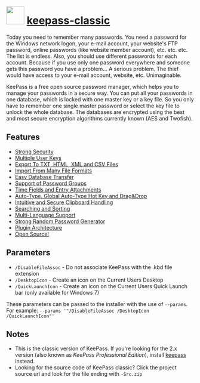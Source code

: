# <img src="https://cdn.jsdelivr.net/gh/chocolatey-community/chocolatey-coreteampackages@edba4a5849ff756e767cba86641bea97ff5721fe/icons/keepass.svg" width="48" height="48"/> [keepass-classic](https://chocolatey.org/packages/keepass-classic)


Today you need to remember many passwords. You need a password for the Windows network logon, your e-mail account, your website's FTP password, online passwords (like website member account), etc. etc. etc. The list is endless. Also, you should use different passwords for each account. Because if you use only one password everywhere and someone gets this password you have a problem... A serious problem. The thief would have access to your e-mail account, website, etc. Unimaginable.

KeePass is a free open source password manager, which helps you to manage your passwords in a secure way. You can put all your passwords in one database, which is locked with one master key or a key file. So you only have to remember one single master password or select the key file to unlock the whole database. The databases are encrypted using the best and most secure encryption algorithms currently known (AES and Twofish).

## Features
- [Strong Security](http://keepass.info/features.html#lnksec)
- [Multiple User Keys](http://keepass.info/features.html#lnkkeys)
- [Export To TXT, HTML, XML and CSV Files](http://keepass.info/features.html#lnkexp)
- [Import From Many File Formats](http://keepass.info/features.html#lnkimp)
- [Easy Database Transfer](http://keepass.info/features.html#lnktrans)
- [Support of Password Groups](http://keepass.info/features.html#lnkgroups)
- [Time Fields and Entry Attachments](http://keepass.info/features.html#lnktimes)
- [Auto-Type, Global Auto-Type Hot Key and Drag&Drop](http://keepass.info/features.html#lnkdragdrop)
- [Intuitive and Secure Clipboard Handling](http://keepass.info/features.html#lnkclipboard)
- [Searching and Sorting](http://keepass.info/features.html#lnksearch)
- [Multi-Language Support](http://keepass.info/features.html#lnkmultilang)
- [Strong Random Password Generator](http://keepass.info/features.html#lnkrandgen)
- [Plugin Architecture](http://keepass.info/features.html#lnkplugins)
- [Open Source!](http://keepass.info/features.html#lnkopensrc)

## Parameters
- `/DisableFileAssoc` - Do not associate KeePass with the .kbd file extension
- `/DesktopIcon` - Create an icon on the Current Users Desktop
- `/QuickLaunchIcon` - Create an icon on the Current Users Quick Launch bar (only available for Windows 7)

These parameters can be passed to the installer with the use of `--params`.
For example: `--params '"/DisableFileAssoc /DesktopIcon /QuickLaunchIcon"'`

## Notes
- This is the classic version of KeePass. If you're looking for the 2.x version (also known as *KeePass Professional Edition*), install [keepass](/packages/keepass) instead.
- Looking for the source code of KeePass classic? Click the project source url and look for the file ending with `-Src.zip`

